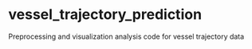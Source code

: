 # vessel_trajectory_prediction
Preprocessing and visualization analysis code for vessel trajectory data
